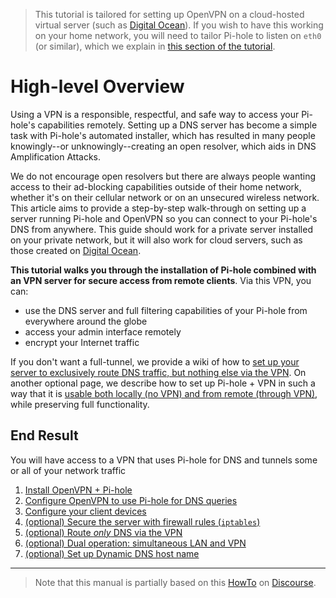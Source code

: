 >This tutorial is tailored for setting up OpenVPN on a cloud-hosted virtual server (such as [Digital Ocean](http://www.digitalocean.com/?refcode=344d234950e1)). If you wish to have this working on your home network, you will need to tailor Pi-hole to listen on `eth0` (or similar), which we explain in [this section of the tutorial](dual-operation.md).

# High-level Overview
Using a VPN is a responsible, respectful, and safe way to access your Pi-hole's capabilities remotely.  Setting up a DNS server has become a simple task with Pi-hole's automated installer, which has resulted in many people knowingly--or unknowingly--creating an open resolver, which aids in DNS Amplification Attacks.

We do not encourage open resolvers but there are always people wanting access to their ad-blocking capabilities outside of their home network, whether it's on their cellular network or on an unsecured wireless network.  This article aims to provide a step-by-step walk-through on setting up a server running Pi-hole and OpenVPN so you can connect to your Pi-hole's DNS from anywhere.  This guide should work for a private server installed on your private network, but it will also work for cloud servers, such as those created on [Digital Ocean](http://www.digitalocean.com/?refcode=344d234950e1).

**This tutorial walks you through the installation of Pi-hole combined with an VPN server for secure access from remote clients**.  Via this VPN, you can:

- use the DNS server and full filtering capabilities of your Pi-hole from everywhere around the globe
- access your admin interface remotely
- encrypt your Internet traffic

If you don't want a full-tunnel, we provide a wiki of how to [set up your server to exclusively route DNS traffic, but nothing else via the VPN](https://github.com/pi-hole/pi-hole/wiki/OpenVPN-server:-Only-route-DNS-via-VPN).  On another optional page, we describe how to set up Pi-hole + VPN in such a way that it is [usable both locally (no VPN) and from remote (through VPN)](https://github.com/pi-hole/pi-hole/wiki/OpenVPN-server:-Dual-operation:-LAN-&-VPN-at-the-same-time), while preserving full functionality.

## End Result

You will have access to a VPN that uses Pi-hole for DNS and tunnels some or all of your network traffic

1. [Install OpenVPN + Pi-hole](https://github.com/pi-hole/pi-hole/wiki/OpenVPN-server:-Installation)
2. [Configure OpenVPN to use Pi-hole for DNS queries](https://github.com/pi-hole/pi-hole/wiki/OpenVPN-server:-Setup-OpenVPN-server)
3. [Configure your client devices](https://github.com/pi-hole/pi-hole/wiki/OpenVPN-server:-Connect-from-a-client)
4. [(optional) Secure the server with firewall rules (`iptables`)](https://github.com/pi-hole/pi-hole/wiki/OpenVPN-server:-Firewall-configuration-(using-iptables))
5. [(optional) Route _only_ DNS via the VPN](https://github.com/pi-hole/pi-hole/wiki/OpenVPN-server:-Only-route-DNS-via-VPN)
6. [(optional) Dual operation: simultaneous LAN and VPN](https://github.com/pi-hole/pi-hole/wiki/OpenVPN-server:-Dual-operation:-LAN-&-VPN-at-the-same-time)
7. [(optional) Set up Dynamic DNS host name](https://github.com/pi-hole/pi-hole/wiki/Set-up-a-dynamic-DNS-host-name)

---
>Note that this manual is partially based on this [HowTo](https://discourse.pi-hole.net/t/pi-hole-with-openvpn-vps-debian/861) on [Discourse](https://discourse.pi-hole.net).
